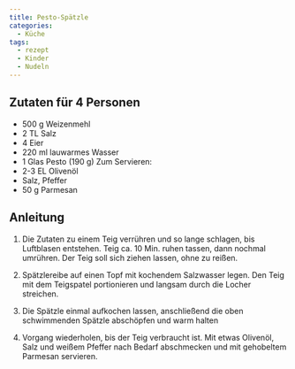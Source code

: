 ```yaml
---
title: Pesto-Spätzle
categories:
  - Küche
tags:
  - rezept
  - Kinder
  - Nudeln
---
```


## Zutaten für 4 Personen
* 500 g Weizenmehl
* 2 TL Salz 
* 4 Eier
* 220 ml lauwarmes Wasser 
* 1 Glas Pesto (190 g)
Zum Servieren:
* 2-3 EL Olivenöl 
* Salz, Pfeffer 
* 50 g Parmesan

## Anleitung
1. Die Zutaten zu einem Teig verrühren und so lange schlagen, bis Luftblasen entstehen. Teig ca. 10 Min. ruhen tassen, dann nochmal umrühren. Der Teig soll sich ziehen lassen, ohne zu reißen.

2. Spätzlereibe auf einen Topf mit kochendem Salzwasser legen. Den Teig mit dem Teigspatel portionieren und langsam durch die Locher streichen.

3. Die Spätzle einmal aufkochen lassen, anschließend die oben schwimmenden Spätzle abschöpfen und warm halten

4. Vorgang wiederholen, bis der Teig verbraucht ist. Mit etwas Olivenöl, Salz und weißem Pfeffer nach Bedarf abschmecken und mit gehobeltem Parmesan servieren.







<!--stackedit_data:
eyJoaXN0b3J5IjpbLTk2Njg3ODAwMCwyOTEwNjA0MjJdfQ==
-->